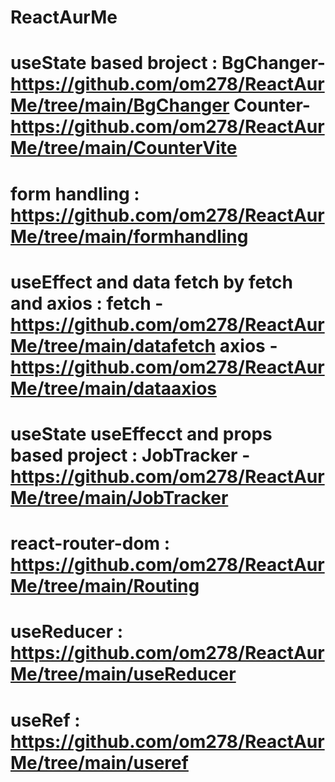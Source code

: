 # ReactAurMe

# useState based broject : BgChanger- https://github.com/om278/ReactAurMe/tree/main/BgChanger Counter- https://github.com/om278/ReactAurMe/tree/main/CounterVite

# form handling : https://github.com/om278/ReactAurMe/tree/main/formhandling

# useEffect and data fetch by fetch and axios : fetch - https://github.com/om278/ReactAurMe/tree/main/datafetch axios - https://github.com/om278/ReactAurMe/tree/main/dataaxios

# useState useEffecct and props based project : JobTracker - https://github.com/om278/ReactAurMe/tree/main/JobTracker

# react-router-dom : https://github.com/om278/ReactAurMe/tree/main/Routing

# useReducer : https://github.com/om278/ReactAurMe/tree/main/useReducer

# useRef : https://github.com/om278/ReactAurMe/tree/main/useref

